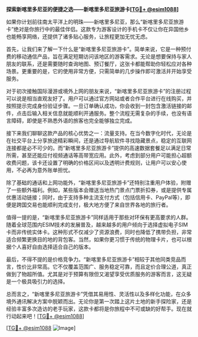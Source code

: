**探索新喀里多尼亚的便捷之选——新喀里多尼亚旅游卡[[TG💪+ @esim1088](https://t.me/s/esim1088)]**

如果你计划前往南太平洋上的明珠——新喀里多尼亚，那么“新喀里多尼亚旅游卡”绝对是你旅行中的最佳伴侣。这款专为游客设计的手机卡不仅让你在异国他乡也能畅享网络，还提供了诸多贴心服务，让旅程更加无忧无虑。

首先，让我们来了解一下什么是“新喀里多尼亚旅游卡”。简单来说，它是一种预付费的移动通信产品，旨在满足短期访问该地区的游客需求。无论是想要保持与家人朋友的联系，还是需要随时查询地图、预订餐厅，这张卡都能帮助你轻松应对各种场景。更重要的是，它的使用非常方便，只需简单的几步操作即可激活并开始享受服务。

对于初次接触国际漫游或境外上网的朋友来说，“新喀里多尼亚旅游卡”的注册过程可以说是相当直观友好了。用户可以通过官方网站或者合作平台进行在线购买，并按照提示完成身份验证步骤。一旦订单确认成功，你会收到一封包含激活链接的邮件，点击后输入相关信息就能顺利开通服务。整个流程无需复杂的手续，也没有语言障碍，即使是不熟悉外语的旅客也完全能够独立完成。

接下来我们聊聊这款产品的核心优势之一：流量支持。在当今数字化时代，无论是在社交平台上分享旅途精彩瞬间，还是通过导航软件寻找隐藏景点，稳定的互联网连接都是必不可少的。而“新喀里多尼亚旅游卡”提供的高速数据套餐足以满足日常所需，甚至还能应付视频通话等高带宽应用。此外，考虑到部分用户可能担心超额收费问题，该卡还设置了明确的价格区间以及透明计费规则，让用户可以安心使用，不必再为意外账单担忧。

除了基础的通话和上网功能外，“新喀里多尼亚旅游卡”还特别注重用户体验，附赠了一些额外福利。例如，某些版本会赠送当地热门景点门票折扣券，或是提供专属优惠活动链接；同时，由于支持多种主流支付方式（包括信用卡、PayPal等），即便是跨国交易也能顺利完成支付，极大地方便了来自世界各地的旅行者。

值得一提的是，“新喀里多尼亚旅游卡”同样适用于那些对环保有更高要求的人群。随着全球范围内ESIM技术的发展普及，越来越多的用户倾向于选择虚拟电子SIM卡而非传统实体卡。这种形式不仅减少了资源浪费，同时也降低了携带负担，非常适合频繁更换目的地的背包客。当然，如果你更习惯于传统的物理卡片，也可以根据个人喜好自由选择适合自己的版本。

最后，不得不提的是价格竞争力。“新喀里多尼亚旅游卡”相较于其他同类竞品而言，性价比非常高。它不仅覆盖范围广、服务稳定可靠，而且定价合理公道，真正做到了物超所值。尤其是对于预算有限但又渴望享受优质服务的游客而言，这无疑是一个极具吸引力的选择。

总而言之，“新喀里多尼亚旅游卡”凭借其易用性、灵活性以及多样化功能，在众多境外通讯解决方案中脱颖而出。无论你是第一次踏上这片土地的新手探险家，还是经验丰富多次造访的老手玩家，这款卡都将是你旅程中不可或缺的好帮手。现在就行动起来吧！[[TG💪+ @esim1088](https://t.me/s/esim1088)]

[[TG💪+ @esim1088](https://t.me/s/esim1088) ![Image](https://i.postimg.cc/4NQfJmqS/Snipaste-2025-05-13-00-14-12.png)]